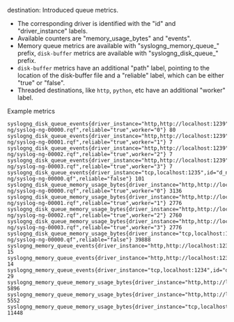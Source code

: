 destination: Introduced queue metrics.

  * The corresponding driver is identified with the "id" and "driver_instance" labels.
  * Available counters are "memory_usage_bytes" and "events".
  * Memory queue metrics are available with "syslogng_memory_queue_" prefix,
    `disk-buffer` metrics are available with "syslogng_disk_queue_" prefix.
  * `disk-buffer` metrics have an additional "path" label, pointing to the location of the disk-buffer file
    and a "reliable" label, which can be either "true" or "false".
  * Threaded destinations, like `http`, `python`, etc have an additional "worker" label.

Example metrics
```
syslogng_disk_queue_events{driver_instance="http,http://localhost:1239",id="d_http_disk_buffer#0",path="/var/syslog-ng/syslog-ng-00000.rqf",reliable="true",worker="0"} 80
syslogng_disk_queue_events{driver_instance="http,http://localhost:1239",id="d_http_disk_buffer#0",path="/var/syslog-ng/syslog-ng-00001.rqf",reliable="true",worker="1"} 7
syslogng_disk_queue_events{driver_instance="http,http://localhost:1239",id="d_http_disk_buffer#0",path="/var/syslog-ng/syslog-ng-00002.rqf",reliable="true",worker="2"} 7
syslogng_disk_queue_events{driver_instance="http,http://localhost:1239",id="d_http_disk_buffer#0",path="/var/syslog-ng/syslog-ng-00003.rqf",reliable="true",worker="3"} 7
syslogng_disk_queue_events{driver_instance="tcp,localhost:1235",id="d_network_disk_buffer#0",path="/var/syslog-ng/syslog-ng-00000.qf",reliable="false"} 101
syslogng_disk_queue_memory_usage_bytes{driver_instance="http,http://localhost:1239",id="d_http_disk_buffer#0",path="/var/syslog-ng/syslog-ng-00000.rqf",reliable="true",worker="0"} 3136
syslogng_disk_queue_memory_usage_bytes{driver_instance="http,http://localhost:1239",id="d_http_disk_buffer#0",path="/var/syslog-ng/syslog-ng-00001.rqf",reliable="true",worker="1"} 2776
syslogng_disk_queue_memory_usage_bytes{driver_instance="http,http://localhost:1239",id="d_http_disk_buffer#0",path="/var/syslog-ng/syslog-ng-00002.rqf",reliable="true",worker="2"} 2760
syslogng_disk_queue_memory_usage_bytes{driver_instance="http,http://localhost:1239",id="d_http_disk_buffer#0",path="/var/syslog-ng/syslog-ng-00003.rqf",reliable="true",worker="3"} 2776
syslogng_disk_queue_memory_usage_bytes{driver_instance="tcp,localhost:1235",id="d_network_disk_buffer#0",path="/var/syslog-ng/syslog-ng-00000.qf",reliable="false"} 39888
syslogng_memory_queue_events{driver_instance="http,http://localhost:1236",id="d_http#0",worker="0"} 15
syslogng_memory_queue_events{driver_instance="http,http://localhost:1236",id="d_http#0",worker="1"} 14
syslogng_memory_queue_events{driver_instance="tcp,localhost:1234",id="d_network#0"} 29
syslogng_memory_queue_memory_usage_bytes{driver_instance="http,http://localhost:1236",id="d_http#0",worker="0"} 5896
syslogng_memory_queue_memory_usage_bytes{driver_instance="http,http://localhost:1236",id="d_http#0",worker="1"} 5552
syslogng_memory_queue_memory_usage_bytes{driver_instance="tcp,localhost:1234",id="d_network#0"} 11448
```
